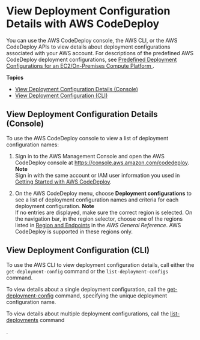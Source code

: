 # View Deployment Configuration Details with AWS CodeDeploy<a name="deployment-configurations-view-details"></a>

You can use the AWS CodeDeploy console, the AWS CLI, or the AWS CodeDeploy APIs to view details about deployment configurations associated with your AWS account\. For descriptions of the predefined AWS CodeDeploy deployment configurations, see [Predefined Deployment Configurations for an EC2/On\-Premises Compute Platform ](deployment-configurations.md#deployment-configurations-predefined)\.

**Topics**
+ [View Deployment Configuration Details \(Console\)](#deployment-configurations-view-details-console)
+ [View Deployment Configuration \(CLI\)](#deployment-configurations-view-details-cli)

## View Deployment Configuration Details \(Console\)<a name="deployment-configurations-view-details-console"></a>

To use the AWS CodeDeploy console to view a list of deployment configuration names:

1. Sign in to the AWS Management Console and open the AWS CodeDeploy console at [https://console\.aws\.amazon\.com/codedeploy](https://console.aws.amazon.com/codedeploy)\.
**Note**  
Sign in with the same account or IAM user information you used in [Getting Started with AWS CodeDeploy](getting-started-codedeploy.md)\.

1. On the AWS CodeDeploy menu, choose **Deployment configurations** to see a list of deployment configuration names and criteria for each deployment configuration\.
**Note**  
If no entries are displayed, make sure the correct region is selected\. On the navigation bar, in the region selector, choose one of the regions listed in [Region and Endpoints](http://docs.aws.amazon.com/general/latest/gr/rande.html#codedeploy_region) in the *AWS General Reference*\. AWS CodeDeploy is supported in these regions only\.

## View Deployment Configuration \(CLI\)<a name="deployment-configurations-view-details-cli"></a>

To use the AWS CLI to view deployment configuration details, call either the `get-deployment-config` command or the `list-deployment-configs` command\.

To view details about a single deployment configuration, call the [get\-deployment\-config](http://docs.aws.amazon.com/cli/latest/reference/deploy/get-deployment-config.html) command, specifying the unique deployment configuration name\.

To view details about multiple deployment configurations, call the [list\-deployments](http://docs.aws.amazon.com/cli/latest/reference/deploy/list-deployments.html) command

\.